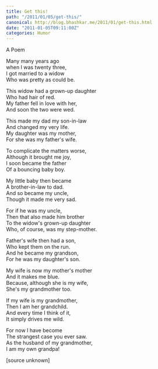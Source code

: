 ```yaml
---
title: Get this!
path: "/2011/01/05/get-this/"
canonical: http://blog.bhashkar.me/2011/01/get-this.html
date: "2011-01-05T09:11:00Z"
categories: Humor
---
```

A Poem 

Many many years ago<br/>
when I was twenty three,<br/>
I got married to a widow<br/>
Who was pretty as could be.<span class="more"></span>

This widow had a grown-up daughter<br/>
Who had hair of red.<br/>
My father fell in love with her,<br/>
And soon the two were wed.

This made my dad my son-in-law<br/>
And changed my very life.<br/>
My daughter was my mother,<br/>
For she was my father's wife.

To complicate the matters worse,<br/>
Although it brought me joy,<br/>
I soon became the father<br/>
Of a bouncing baby boy.

My little baby then became<br/>
A brother-in-law to dad.<br/>
And so became my uncle,<br/>
Though it made me very sad.

For if he was my uncle,<br/>
Then that also made him brother<br/>
To the widow's grown-up daughter<br/>
Who, of course, was my step-mother.

Father's wife then had a son,<br/>
Who kept them on the run.<br/>
And he became my grandson,<br/>
For he was my daughter's son.

My wife is now my mother's mother<br/>
And it makes me blue.<br/>
Because, although she is my wife,<br/>
She's my grandmother too.

If my wife is my grandmother,<br/>
Then I am her grandchild.<br/>
And every time I think of it,<br/>
It simply drives me wild.

For now I have become<br/>
The strangest case you ever saw.<br/>
As the husband of my grandmother,<br/>
I am my own grandpa!

[source unknown]